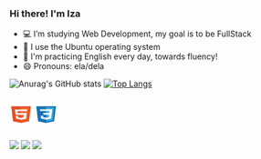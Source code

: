 ### Hi there! I'm Iza

- 💻 I’m studying Web Development, my goal is to be FullStack
- 🐧 I use the Ubuntu operating system
- 💬 I'm practicing English every day, towards fluency!
- 😄 Pronouns: ela/dela


![Anurag's GitHub stats](https://github-readme-stats.vercel.app/api?username=Izabely&show_icons=true&theme=dracula)
[![Top Langs](https://github-readme-stats.vercel.app/api/top-langs/?username=izabelydev&layout=donut&theme=dracula)](https://github.com/izabelydev/github-readme-stats)

<div style="display: inline_block"><br>
        <img align="center" alt="HTML" height="30" width="40" src="https://raw.githubusercontent.com/devicons/devicon/master/icons/html5/html5-original.svg">
        <img align="center" alt="CSS" height="30" width="40" src="https://raw.githubusercontent.com/devicons/devicon/master/icons/css3/css3-original.svg">
    </div>
    
##
    
<div>
        <a href="https://instagram.com/_izalrnc?igshid=ZDc4ODBmNjlmNQ==" target="_blank"><img src="https://img.shields.io/badge/-Instagram-%23E4405F?style=for-the-badge&logo=instagram&logoColor=white" target="_blank"></a>
        <a href="mailto:izabelylrnc@gmail.com"><img src="https://img.shields.io/badge/-Gmail-%23333?style=for-the-badge&logo=gmail&logoColor=white" target="_blank"></a>
        <a href="https://www.linkedin.com/in/izabely-louren%C3%A7o-4ab870182" target="_blank"><img src="https://img.shields.io/badge/-LinkedIn-%230077B5?style=for-the-badge&logo=linkedin&logoColor=white" target="_blank"></a>
    </div>
